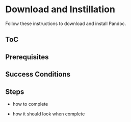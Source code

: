 # Download and Instillation

Follow these instructions to download and install Pandoc.

## ToC

## Prerequisites

## Success Conditions

## Steps

- how to complete

- how it should look when complete